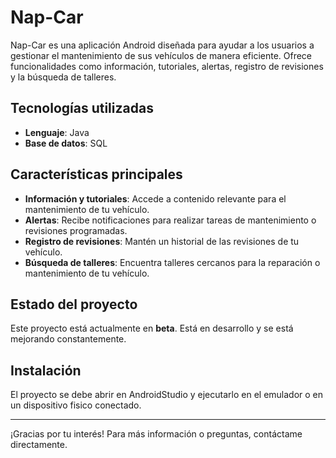 # Nap-Car

Nap-Car es una aplicación Android diseñada para ayudar a los usuarios a gestionar el mantenimiento de sus vehículos de manera eficiente. Ofrece funcionalidades como información, tutoriales, alertas, registro de revisiones y la búsqueda de talleres.

## Tecnologías utilizadas

- **Lenguaje**: Java
- **Base de datos**: SQL

## Características principales

- **Información y tutoriales**: Accede a contenido relevante para el mantenimiento de tu vehículo.
- **Alertas**: Recibe notificaciones para realizar tareas de mantenimiento o revisiones programadas.
- **Registro de revisiones**: Mantén un historial de las revisiones de tu vehículo.
- **Búsqueda de talleres**: Encuentra talleres cercanos para la reparación o mantenimiento de tu vehículo.

## Estado del proyecto

Este proyecto está actualmente en **beta**. Está en desarrollo y se está mejorando constantemente.

## Instalación

El proyecto se debe abrir en AndroidStudio y ejecutarlo en el emulador o en un dispositivo fisico conectado.

---

¡Gracias por tu interés! Para más información o preguntas, contáctame directamente.

